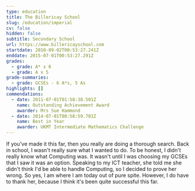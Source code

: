 ```yaml
---
type: education
title: The Billericay School
slug: /education/imperial
cv: false
hidden: false
subtitle: Secondary School
url: https://www.billericayschool.com
startdate: 2010-09-02T00:53:27.241Z
enddate: 2015-07-01T00:53:27.291Z
grades:
  - grade: A* x 6
  - grade: A x 5
grade-summaries:
  - grade: GCSEs - 6 A*s, 5 As
highlights: []
commendations:
  - date: 2011-07-01T01:58:38.501Z
    name: Outstanding Achievement Award
    awarder: Mrs Sue Hammond
  - date: 2014-07-01T00:58:59.701Z
    name: Best in Year
    awarder: UKMT Intermediate Mathematics Challenge
---
```


If you've made it this far, then you really are doing a thorough search. Back in school, I wasn't really sure what I wanted to do. To be honest, I didn't really know what Computing was. It wasn't until I was choosing my GCSEs that I saw it was an option. Speaking to my ICT teacher, she told me she didn't think I'd be able to handle Computing, so I decided to prove her wrong. So yes, I am where I am today out of pure spite. However, I do have to thank her, because I think it's been quite successful this far.
